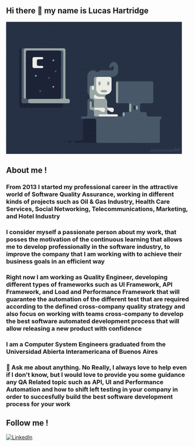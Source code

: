 ## Hi there 👋 my name is Lucas Hartridge 

![Coding is life](./code.gif)

## About me ! 

### From 2013 I started my professional career in the attractive world of Software Quality Assurance, working in different kinds of projects such as Oil & Gas Industry, Health Care Services, Social Networking, Telecommunications, Marketing, and Hotel Industry 

### I consider myself a passionate person about my work, that posses the motivation of the continuous learning that allows me to develop professionally in the software industry, to improve the company that I am working with to achieve their business goals in an efficient way

### Right now I am working as Quality Engineer, developing different types of frameworks such as UI Framework, API Framework, and Load and Performance Framework that will guarantee the automation of the different test that are required according to the defined cross-company quality strategy and also focus on working with teams cross-company to develop the best software automated development process that will allow releasing a new product with confidence

### I am a Computer System Engineers graduated from the Universidad Abierta Interamericana of Buenos Aires


### 💬 Ask me about anything. No Really, I always love to help even if I don't know, but I would love to provide you some guidance any QA Related topic such as API, UI and Performance Automation and how to shift left testing in your company in order to succesfully build the best software development process for your work

## Follow me !
<a href="https://www.linkedin.com/in/lhartridge/" target="_blank"><img src="https://img.shields.io/badge/LinkedIn-%230077B5.svg?&style=flat-square&logo=linkedin&logoColor=white" alt="LinkedIn"></a> &nbsp; 

<!--
### 🔭 I’m currently working on improving this read me to look better.

### 🌱 I will start working on 
#### [x] Add github profile Readme.md
#### [ ] Improve github profile style
#### [ ] New Repository with a Python Selenium Example
#### [ ] New Repository with Golang Project
#### [ ] New Repository with Javascript Project
#### [ ] New Repository with a Typescript Project
#### [ ] Include NPM Packages usage
#### [ ] Include Docker Usage for FE and BE
#### [ ] Include a CI/CD process for one project
#### [ ] Investigate about Infra as Code (Helm + Terraform)
#### [ ] Investiage about Cloud free service to deploy created apps
#### [ ] Investigate about Metrics, Logging
#### [ ] Investigate about Machine Learning and Artificial Intelligence

**LucasHartridge/LucasHartridge** is a ✨ _special_ ✨ repository because its `README.md` (this file) appears on your GitHub profile.

Here are some ideas to get you started:

- 🔭 I’m currently working on ...
- 🌱 I’m currently learning ...
- 👯 I’m looking to collaborate on ...
- 🤔 I’m looking for help with ...
- 📫 How to reach me: ...
- 😄 Pronouns: ...
- ⚡ Fun fact: ...
-->
